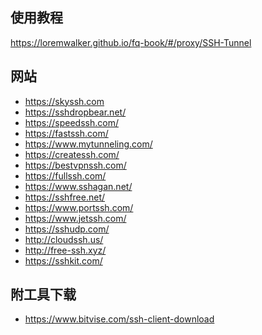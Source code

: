 ## 使用教程

https://loremwalker.github.io/fq-book/#/proxy/SSH-Tunnel

## 网站

* https://skyssh.com
* https://sshdropbear.net/
* https://speedssh.com/
* https://fastssh.com/
* https://www.mytunneling.com/
* https://createssh.com/
* https://bestvpnssh.com/
* https://fullssh.com/
* https://www.sshagan.net/
* https://sshfree.net/
* https://www.portssh.com/
* https://www.jetssh.com/
* https://sshudp.com/
* http://cloudssh.us/
* http://free-ssh.xyz/
* https://sshkit.com/


## 附工具下载

* https://www.bitvise.com/ssh-client-download

<!--
* https://contassh.com/

-->
